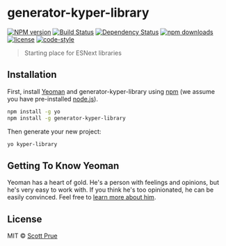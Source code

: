 # generator-kyper-library

[![NPM version][npm-image]][npm-url] [![Build Status][travis-image]][travis-url] [![Dependency Status][daviddm-image]][daviddm-url] [![npm downloads][npm-downloads-image]][npm-url]
[![license][license-image]][license-url]
[![code-style][code-style-image]][code-style-url]

> Starting place for ESNext libraries

## Installation

First, install [Yeoman](http://yeoman.io) and generator-kyper-library using [npm](https://www.npmjs.com/) (we assume you have pre-installed [node.js](https://nodejs.org/)).

```bash
npm install -g yo
npm install -g generator-kyper-library
```

Then generate your new project:

```bash
yo kyper-library
```

## Getting To Know Yeoman

Yeoman has a heart of gold. He&#39;s a person with feelings and opinions, but he&#39;s very easy to work with. If you think he&#39;s too opinionated, he can be easily convinced. Feel free to [learn more about him](http://yeoman.io/).

## License

MIT © [Scott Prue](KyperTech.com)


[npm-image]: https://img.shields.io/npm/v/generator-kyper-library.svg?style=flat-square
[npm-url]: https://npmjs.org/package/generator-kyper-library
[npm-downloads-image]: https://img.shields.io/npm/dm/generator-kyper-library.svg?style=flat-square
[travis-image]: https://img.shields.io/travis/KyperTech/generator-kyper-library/master.svg?style=flat-square
[travis-url]: https://travis-ci.org/KyperTech/generator-kyper-library
[daviddm-image]: https://img.shields.io/david/KyperTech/generator-kyper-library.svg?style=flat-square
[daviddm-url]: https://david-dm.org/KyperTech/generator-kyper-library
[climate-image]: https://img.shields.io/codeclimate/github/KyperTech/generator-kyper-library.svg?style=flat-square
[climate-url]: https://img.shields.io/codeclimate/github/KyperTech/generator-kyper-library.svg?style=flat-square
[coverage-image]: https://img.shields.io/codeclimate/coverage/github/KyperTech/generator-kyper-library.svg?style=flat-square
[coverage-url]: https://img.shields.io/codeclimate/coverage/github/KyperTech/generator-kyper-library.svg?style=flat-square
[license-image]: https://img.shields.io/npm/l/generator-kyper-library.svg?style=flat-square
[license-url]: https://github.com/KyperTech/generator-kyper-library/blob/master/LICENSE
[code-style-image]: https://img.shields.io/badge/code%20style-standard-brightgreen.svg?style=flat-square
[code-style-url]: http://standardjs.com/
